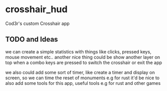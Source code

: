 # crosshair_hud

Cod3r's custom Crosshair app

## TODO and Ideas

we can create a simple statistics with things like clicks, pressed keys, mouse movement etc..
another nice thing could be show another layer on top when a combo keys are pressed to switch the crosshair or exit the app

we also could add some sort of timer, like create a timer and display on screen, so we can time the reset of monuments e.g for rust
it'd be nice to also add some tools for this app, useful tools e.g for rust and other games
